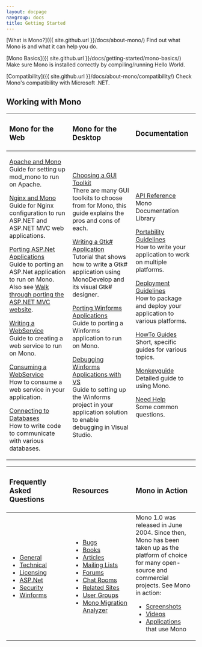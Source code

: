 ```yaml
---
layout: docpage
navgroup: docs
title: Getting Started
---
```


[What is Mono?]({{ site.github.url }}/docs/about-mono/)
 Find out what Mono is and what it can help you do.

[Mono Basics]({{ site.github.url }}/docs/getting-started/mono-basics/)
 Make sure Mono is installed correctly by compiling/running Hello World.

[Compatibility]({{ site.github.url }}/docs/about-mono/compatibility/)
 Check Mono's compatibility with Microsoft .NET.

Working with Mono
-----------------

<table>
<col width="33%" />
<col width="33%" />
<col width="33%" />
<thead>
<tr class="header">
<th align="left"><h3>Mono for the Web</h3></th>
<th align="left"><h3>Mono for the Desktop</h3></th>
<th align="left"><h3>Documentation</h3></th>
</tr>
</thead>
<tbody>
<tr class="odd">
<td align="left"><p><a href="{{ site.github.url }}/docs/web/mod_mono/">Apache and Mono</a> <br /> Guide for setting up mod_mono to run on Apache.</p>
<p><a href="{{ site.github.url }}/docs/web/fastcgi/nginx/">Nginx and Mono</a> <br /> Guide for Nginx configuration to run ASP.NET and ASP.NET MVC web applications.</p>
<p><a href="{{ site.github.url }}/docs/web/porting-aspnet-applications/">Porting ASP.Net Applications</a> <br /> Guide to porting an ASP.Net application to run on Mono. Also see <a href="http://www.integratedwebsystems.com/2010/02/walkthrough-porting-asp-net-mvc-website-to-mono-2-6-1-and-mysql-on-linux-apache-porting-to-mono-part-3-of-3/">Walk through porting the ASP.NET MVC website</a>.</p>
<p><a href="{{ site.github.url }}/old_site/Writing_a_WebService" title="Writing a WebService">Writing a WebService</a> <br /> Guide to creating a web service to run on Mono.</p>
<p><a href="{{ site.github.url }}/old_site/Consuming_a_WebService" title="Consuming a WebService">Consuming a WebService</a> <br /> How to consume a web service in your application.</p>
<p><a href="{{ site.github.url }}/docs/database-access/" title="Database Access">Connecting to Databases</a> <br /> How to write code to communicate with various databases.</p></td>
<td align="left"><p><a href="{{ site.github.url }}/docs/gui/gui-toolkits/" title="Gui Toolkits">Choosing a GUI Toolkit</a> <br /> There are many GUI toolkits to choose from for Mono, this guide explains the pros and cons of each.</p>
<p><a href="http://www.monodevelop.com/Stetic_GUI_Designer">Writing a Gtk# Application</a> <br /> Tutorial that shows how to write a Gtk# application using MonoDevelop and its visual Gtk# designer.</p>
<p><a href="{{ site.github.url }}/docs/gui/winforms/porting-winforms-applications/">Porting Winforms Applications</a> <br /> Guide to porting a Winforms application to run on Mono.</p>
<p><a href="{{ site.github.url }}/docs/gui/winforms/debugging-with-mwf/">Debugging Winforms Applications with VS</a> <br /> Guide to setting up the Winforms project in your application solution to enable debugging in Visual Studio.</p></td>
<td align="left"><p><a href="http://www.go-mono.com/docs/">API Reference</a> <br /> Mono Documentation Library</p>
<p><a href="{{ site.github.url }}/docs/getting-started/application-portability/">Portability Guidelines</a> <br /> How to write your application to work on multiple platforms.</p>
<p><a href="{{ site.github.url }}/docs/getting-started/application-deployment/">Deployment Guidelines</a> <br /> How to package and deploy your application to various platforms.</p>
<p><a href="{{ site.github.url }}/old_site/Howto" title="Howto">HowTo Guides</a> <br /> Short, specific guides for various topics.</p>
<p><a href="{{ site.github.url }}/old_site/Monkeyguide" title="Monkeyguide">Monkeyguide</a> <br /> Detailed guide to using Mono.</p>
<p><a href="{{ site.github.url }}/community/help/">Need Help</a> <br /> Some common questions.</p></td>
</tr>
</tbody>
</table>

<table>
<col width="33%" />
<col width="33%" />
<col width="33%" />
<thead>
<tr class="header">
<th align="left"><h3>Frequently Asked Questions</h3></th>
<th align="left"><h3>Resources</h3></th>
<th align="left"><h3>Mono in Action</h3></th>
</tr>
</thead>
<tbody>
<tr class="odd">
<td align="left"><ul>
<li><a href="{{ site.github.url }}/docs/faq/general/">General</a></li>
<li><a href="{{ site.github.url }}/docs/faq/technical/">Technical</a></li>
<li><a href="{{ site.github.url }}/docs/faq/licensing/">Licensing</a></li>
<li><a href="{{ site.github.url }}/docs/faq/aspnet/">ASP.Net</a></li>
<li><a href="{{ site.github.url }}/docs/faq/security/">Security</a></li>
<li><a href="{{ site.github.url }}/docs/faq/winforms/">Winforms</a></li>
</ul></td>
<td align="left"><ul>
<li><a href="{{ site.github.url }}/community/bugs/">Bugs</a></li>
<li><a href="{{ site.github.url }}/old_site/Books" title="Books">Books</a></li>
<li><a href="{{ site.github.url }}/old_site/Articles" title="Articles">Articles</a></li>
<li><a href="{{ site.github.url }}/community/help/mailing-lists/">Mailing Lists</a></li>
<li><a href="http://mono.1490590.n4.nabble.com/">Forums</a></li>
<li><a href="{{ site.github.url }}/community/help/irc/">Chat Rooms</a></li>
<li><a href="{{ site.github.url }}/old_site/Related_Mono_Sites" title="Related Mono Sites">Related Sites</a></li>
<li><a href="{{ site.github.url }}/old_site/User_Groups" title="User Groups">User Groups</a></li>
<li><a href="{{ site.github.url }}/docs/tools+libraries/tools/moma/">Mono Migration Analyzer</a></li>
</ul></td>
<td align="left">Mono 1.0 was released in June 2004. Since then, Mono has been taken up as the platform of choice for many open-source and commercial projects. See Mono in action:
<ul>
<li><a href="{{ site.github.url }}/docs/about-mono/showcase/screenshots/">Screenshots</a></li>
<li><a href="{{ site.github.url }}/old_site/Videos" title="Videos">Videos</a></li>
<li><a href="{{ site.github.url }}/docs/about-mono/showcase/software/">Applications</a> that use Mono</li>
</ul></td>
</tr>
</tbody>
</table>
